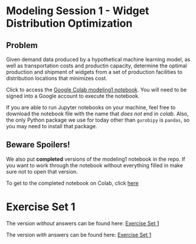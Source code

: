# Modeling Session 1 - Widget Distribution Optimization

## Problem
Given demand data produced by a hypothetical machine learning model, as well as transportation costs and productin capacity, determine the optimal production and shipment of widgets from a set of production facilities to distribution locations that minimizes cost. 

Click to access the [Google Colab modeling1 notebook](https://colab.research.google.com/github/Gurobi/modeling-examples/blob/master/optimization101/Modeling_Session_1/modeling1_colab.ipynb). You will need to be signed into a Google account to execute the notebook. 
 
If you are able to run Jupyter notebooks on your machine, feel free to download the notebook file with the name that *does not* end in *colab*. Also, the only Python package we use for today other than `gurobipy` is `pandas`, so you may need to install that package. 

## Beware Spoilers!
We also put **completed** versions of the modeling1 notebook in the repo. If you want to work through the notebook without everything filled in make sure not to open that version. 

To get to the completed notebook on Colab, click [here](https://colab.research.google.com/github/Gurobi/modeling-examples/blob/master/optimization101/Modeling_Session_1/completed_modeling1_colab.ipynb)

# Exercise Set 1
The version *without* answers can be found here: [Exercise Set 1](https://colab.research.google.com/github/Gurobi/modeling-examples/blob/master/optimization101/Modeling_Session_1/Exercise_Set1.ipynb)

The version *with* answers can be found here: [Exercise Set 1](https://colab.research.google.com/github/Gurobi/modeling-examples/blob/master/optimization101/Modeling_Session_1/completed_Exercise_Set1.ipynb)
